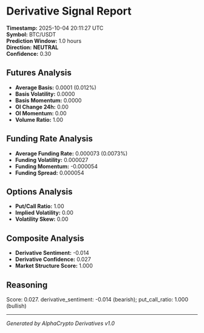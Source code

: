# Derivative Signal Report

**Timestamp:** 2025-10-04 20:11:27 UTC  
**Symbol:** BTC/USDT  
**Prediction Window:** 1.0 hours  
**Direction:** **NEUTRAL**  
**Confidence:** 0.30

## Futures Analysis
- **Average Basis:** 0.0001 (0.012%)
- **Basis Volatility:** 0.0000
- **Basis Momentum:** 0.0000
- **OI Change 24h:** 0.00
- **OI Momentum:** 0.00
- **Volume Ratio:** 1.00

## Funding Rate Analysis
- **Average Funding Rate:** 0.000073 (0.0073%)
- **Funding Volatility:** 0.000027
- **Funding Momentum:** -0.000054
- **Funding Spread:** 0.000054

## Options Analysis
- **Put/Call Ratio:** 1.00
- **Implied Volatility:** 0.00
- **Volatility Skew:** 0.00

## Composite Analysis
- **Derivative Sentiment:** -0.014
- **Derivative Confidence:** 0.027
- **Market Structure Score:** 1.000

## Reasoning
Score: 0.027. derivative_sentiment: -0.014 (bearish); put_call_ratio: 1.000 (bullish)

---
*Generated by AlphaCrypto Derivatives v1.0*
